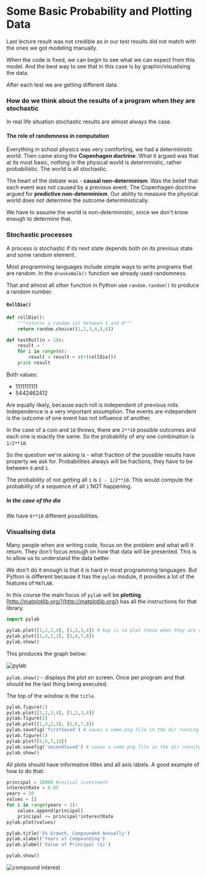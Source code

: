Some Basic Probability and Plotting Data
========================================

Last lecture result was not credible as in our test results did not match with the ones we got modeling manually.

When the code is fixed, we can begin to see what we can expect from this model. And the best way to see that in this case is by graphin/visualising the data.

After each test we are getting different data.

### How do we think about the results of a program when they are stochastic

In real life situation stochastic results are almost always the case.

#### The role of randomness in computation

Everything in school physics was very comforting, we had a deterministic world. Then came along the **Copenhagen doctrine**. What it argued was that at its most basic, nothing in the physical world is deterministic, rather probabilistic. The world is all stochastic.

The heart of the debate was - **causal non-determinism**. Was the belief that each event was not caused by a previous event. The Copenhagen doctrine argued for **predictive non-determinism**. Our ability to measure the physical world does not determine the outcome deterministically.

We have to assume the world is *non-deterministic*, since we don't know enough to determine that.

### Stochastic processes

A process is stochastic if its next state depends both on its previous state and some random element.

Most programming languages include simple ways to write programs that are random. In the `drunksWalk()` function we already used randomness.

That and almost all other function in Python use `random.random()` to produce a random number.

#### `RollDie()`

```Python
def rollDie():
    """returns a random int between 1 and 6"""
    return random.choice([1,2,3,4,5,6])

def testRoll(n = 10):
    result = ''
    for i in range(n):
        result = result + str(rollDie())
    print result
```

Both values:

* 1111111111
* 5442462412

Are equally likely, because each roll is independent of previous rolls. Independence is a very important assumption. The events are independent is the outcome of one event has not influence of another.

In the case of a coin and `10` throws, there are `2**10` possible outcomes and each one is exactly the same. So the probability of any one combination is `1/2**10`.

So the question we're asking is - what fraction of the possible results have property we ask for. Probabilities always will be fractions, they have to be between `0` and `1`.

The probability of not getting all `1` is `1 - 1/2**10`. This would compute the probability of a sequence of all `1` NOT happening.

##### In the case of the die

We have `6**10` different possibilities.

### Visualising data

Many people when are writing code, focus on the problem and what will it return. They don't focus enough on how that data will be presented. This is to allow us to understand the data better.

We don't do it enough is that it is hard in most programming languages. But Python is different because it has the `pylab` module, it provides a lot of the features of `MATLAB`.

In this course the main focus of `pylab` will be **plotting**. [http://matplotlib.org/](http://matplotlib.org/) has all the instructions for that library.

```Python
import pylab

pylab.plot([1,2,3,4], [1,2,3,4]) # key is to plot these when they are of equal length
pylab.plot([1,4,2,3], [5,6,7,8])
pylab.show()
```

This produces the graph below:

![pylab](http://dl.dropbox.com/u/31042440/mit-ocw-600/unit-2/plotting-data.png)

`pylab.show()` - displays the plot on screen. Once per program and that should be the last thing being executed.

The top of the window is the `title`.

```Python
pylab.figure(1)
pylab.plot([1,2,3,4], [1,2,3,4])
pylab.figure(2)
pylab.plot([1,4,2,3], [5,6,7,8])
pylab.savefig('firstSaved') # saves a name.png file in the dir running the script
pylab.figure(1)
pylab.plot([5,6,7,10])
pylab.savefig('secondSaved') # saves a name.png file in the dir running the script
pylab.show()
```

All plots should have informative titles and all axis labels. A good example of how to do that:

```Python
principal = 10000 #initial investment
interestRate = 0.05
years = 20
values = []
for i in range(years + 1):
    values.append(principal)
    principal += principal*interestRate
pylab.plot(values)

pylab.title('5% Growth, Compounded Annually')
pylab.xlabel('Years of Compounding')
pylab.ylabel('Value of Principal ($)')

pylab.show()
```

![compound interest](http://dl.dropbox.com/u/31042440/mit-ocw-600/unit-2/compound-interest-graph.png)
